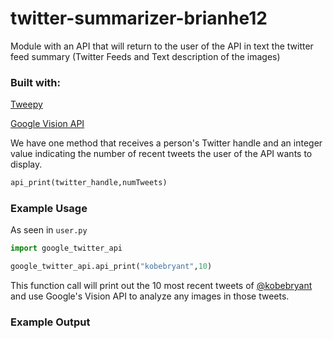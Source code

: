 # twitter-summarizer-brianhe12
Module with an API that will return to the user of the API in text the twitter feed summary (Twitter Feeds and Text description of the images)

### Built with:

[Tweepy](http://docs.tweepy.org/en/latest/#)

[Google Vision API](https://cloud.google.com/vision)

We have one method that receives a person's Twitter handle and an integer value indicating the number of recent tweets the user of the API wants to display.
```python
api_print(twitter_handle,numTweets)
```

### Example Usage

As seen in ```user.py```

```python
import google_twitter_api 

google_twitter_api.api_print("kobebryant",10)
```

This function call will print out the 10 most recent tweets of [@kobebryant](https://twitter.com/kobebryant) and use Google's Vision API to analyze any images in those tweets.

### Example Output
